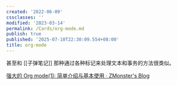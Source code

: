 ```yaml
---
created: '2022-06-09'
cssclasses: ''
modified: '2023-03-14'
permalink: /Cards/org-mode.md
publish: true
published: '2025-07-10T22:30:09.554+08:00'
title: org-mode
---
```

甚至和 [[子弹笔记]] 那种通过各种标记来处理文本和事务的方法很类似。

[强大的 Org mode(1): 简单介绍与基本使用 · ZMonster's Blog](cubox://card?id=ff80808181224c150181234688f944cd)